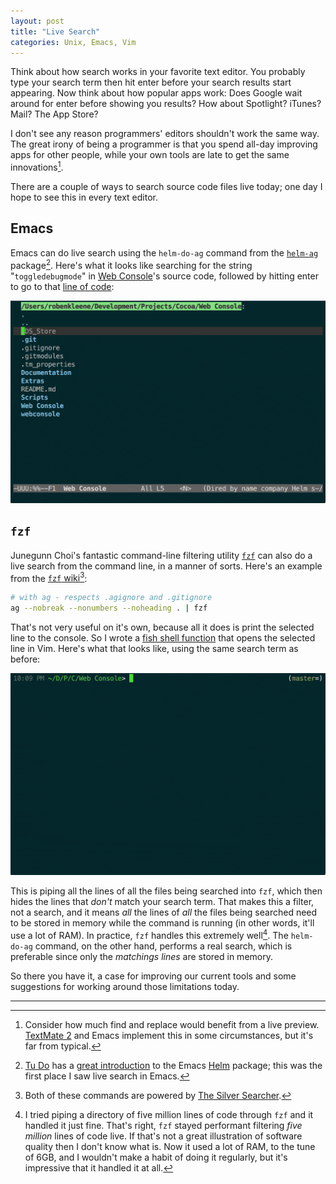 ```yaml
---
layout: post
title: "Live Search"
categories: Unix, Emacs, Vim
---
```


Think about how search works in your favorite text editor. You probably type your search term then hit enter before your search results start appearing. Now think about how popular apps work: Does Google wait around for enter before showing you results? How about Spotlight? iTunes? Mail? The App Store?

I don't see any reason programmers' editors shouldn't work the same way. The great irony of being a programmer is that you spend all-day improving apps for other people, while your own tools are late to get the same innovations[^others].

There are a couple of ways to search source code files live today; one day I hope to see this in every text editor.

## Emacs

Emacs can do live search using the `helm-do-ag` command from the [`helm-ag` ](https://github.com/syohex/emacs-helm-ag) package[^helm]. Here's what it looks like searching for the string "`toggledebugmode`" in [Web Console](https://github.com/robenkleene/webconsole)'s source code, followed by hitting enter to go to that [line of code](https://github.com/robenkleene/webconsole/blob/6373e62508fd9e9f41b46910e7460833af6b855f/Web%20Console/Web%20Console/WCLAppDelegate.m#L65):

![helm-do-ag](/assets/2016-03-17-helm-do-ag.gif)

## `fzf`

Junegunn Choi's fantastic command-line filtering utility [`fzf`](https://github.com/junegunn/fzf) can also do a live search from the command line, in a manner of sorts. Here's an example from the [`fzf` wiki](https://github.com/junegunn/fzf/wiki/examples)[^ag]:

``` bash
# with ag - respects .agignore and .gitignore
ag --nobreak --nonumbers --noheading . | fzf
```

That's not very useful on it's own, because all it does is print the selected line to the console. So I wrote a [fish shell function](https://github.com/robenkleene/Dotfiles/blob/a32996fa1d7af58f929a94db5fc4c05f36d42b47/config/fish/config.fish#L102-L108) that opens the selected line in Vim.  Here's what that looks like, using the same search term as before:

![`fzf` Vim Lines](/assets/2016-03-17-fzf-vim-lines.gif)

This is piping all the lines of all the files being searched into `fzf`, which then hides the lines that *don't* match your search term. That makes this a filter, not a search, and it means *all* the lines of *all* the files being searched need to be stored in memory while the command is running (in other words, it'll use a lot of RAM). In practice, `fzf` handles this extremely well[^filtering]. The `helm-do-ag` command, on the other hand, performs a real search, which is preferable since only the *matchings lines* are stored in memory.

So there you have it, a case for improving our current tools and some suggestions for working around those limitations today.

* * *

[^others]: Consider how much find and replace would benefit from a live preview. [TextMate 2](https://github.com/textmate/textmate) and Emacs implement this in some circumstances, but it's far from typical.

[^helm]: [Tu Do](http://tuhdo.github.io/) has a [great introduction](http://tuhdo.github.io/helm-intro.html) to the Emacs [Helm](https://github.com/emacs-helm/helm) package; this was the first place I saw live search in Emacs.

[^ag]: Both of these commands are powered by [The Silver Searcher](https://github.com/ggreer/the_silver_searcher).

[^filtering]: I tried piping a directory of five million lines of code through `fzf` and it handled it just fine. That's right, `fzf` stayed performant filtering *five million* lines of code live. If that's not a great illustration of software quality then I don't know what is. Now it used a lot of RAM, to the tune of 6GB, and I wouldn't make a habit of doing it regularly, but it's impressive that it handled it at all.
